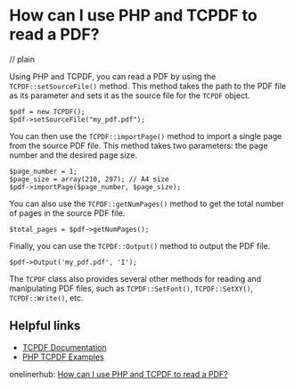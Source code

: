 # How can I use PHP and TCPDF to read a PDF?
// plain

Using PHP and TCPDF, you can read a PDF by using the `TCPDF::setSourceFile()` method. This method takes the path to the PDF file as its parameter and sets it as the source file for the `TCPDF` object.

```
$pdf = new TCPDF();
$pdf->setSourceFile("my_pdf.pdf");
```

You can then use the `TCPDF::importPage()` method to import a single page from the source PDF file. This method takes two parameters: the page number and the desired page size.

```
$page_number = 1;
$page_size = array(210, 297); // A4 size
$pdf->importPage($page_number, $page_size);
```

You can also use the `TCPDF::getNumPages()` method to get the total number of pages in the source PDF file.

```
$total_pages = $pdf->getNumPages();
```

Finally, you can use the `TCPDF::Output()` method to output the PDF file.

```
$pdf->Output('my_pdf.pdf', 'I');
```

The `TCPDF` class also provides several other methods for reading and manipulating PDF files, such as `TCPDF::SetFont()`, `TCPDF::SetXY()`, `TCPDF::Write()`, etc.

## Helpful links

- [TCPDF Documentation](https://tcpdf.org/docs/index.php)
- [PHP TCPDF Examples](https://www.php-fig.org/tcpdf/examples/)

onelinerhub: [How can I use PHP and TCPDF to read a PDF?](https://onelinerhub.com/php-tcpdf/how-can-i-use-php-and-tcpdf-to-read-a-pdf)